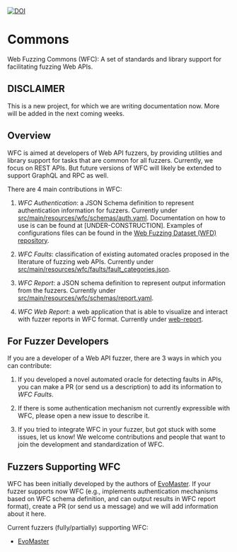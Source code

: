 

[![DOI](https://zenodo.org/badge/964562983.svg)](https://doi.org/10.5281/zenodo.16948757)



# Commons
Web Fuzzing Commons (WFC): A set of standards and library support for facilitating fuzzing Web APIs.

## DISCLAIMER

This is a new project, for which we are writing documentation now. 
More will be added in the next coming weeks. 


## Overview

WFC is aimed at developers of Web API fuzzers, by providing utilities and library support for tasks that are common for all fuzzers. 
Currently, we focus on REST APIs. 
But future versions of WFC will likely be extended to support GraphQL and RPC as well. 

There are 4 main contributions in WFC:

1) _WFC Authentication_: a JSON Schema definition to represent authentication information for fuzzers. Currently under [src/main/resources/wfc/schemas/auth.yaml](src/main/resources/wfc/schemas/auth.yaml). Documentation on how to use is can be found at [UNDER-CONSTRUCTION]. Examples of configurations files can be found in the [Web Fuzzing Dataset (WFD) repository](https://github.com/WebFuzzing/Dataset).   

2) _WFC Faults_: classification of existing automated oracles proposed in the literature of fuzzing web APIs. Currently under [src/main/resources/wfc/faults/fault_categories.json](src/main/resources/wfc/faults/fault_categories.json).

3) _WFC Report_: a JSON schema definition to represent output information from the fuzzers. Currently under [src/main/resources/wfc/schemas/report.yaml](src/main/resources/wfc/schemas/report.yaml).

4) _WFC Web Report_: a web application that is able to visualize and interact with fuzzer reports in WFC format. Currently under [web-report](web-report). 


## For Fuzzer Developers

If you are a developer of a Web API fuzzer, there are 3 ways in which you can contribute:

1) If you developed a novel automated oracle for detecting faults in APIs, you can make a PR (or send us a description) to add its information to _WFC Faults_. 

2) If there is some authentication mechanism not currently expressible with WFC, please open a new issue to describe it. 

3) If you tried to integrate WFC in your fuzzer, but got stuck with some issues, let us know! We welcome contributions and people that want to join the development and standardization of WFC.  


## Fuzzers Supporting WFC

WFC has been initially developed by the authors of [EvoMaster](https://github.com/WebFuzzing/EvoMaster). 
If your fuzzer supports now WFC (e.g., implements authentication mechanisms based on WFC schema definition, and can output results in WFC report format), create a PR (or send us a message) and we will add information about it here.

Current fuzzers (fully/partially) supporting WFC:
* [EvoMaster](https://github.com/WebFuzzing/EvoMaster)




